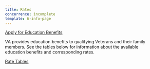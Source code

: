 ```yaml
---
title: Rates
concurrence: incomplete
template: 6-info-page
---
```


<div class="main" role="main" markdown="0">

<div class="action-bar">
  <div class="row">
    <div class="small-12 columns">
      <a class="usa-button-primary va-button-primary" href="/education/apply-for-education-benefits/">Apply for Education Benefits</a>
    </div>
  </div>
</div>

<div class="section one" markdown="0">
<div class="primary" markdown="0">
<div class="row" markdown="0">
<div class="small-12 columns usa-content" markdown="0">

<div markdown="1">

VA provides education benefits to qualifying Veterans and their family members. See the tables below for information about the available education benefits and corresponding rates.

[Rate Tables](http://www.benefits.va.gov/GIBILL/resources/benefits_resources/rate_tables.asp#ch33)

</div>

</div>
</div>
</div>
</div>

</div>
